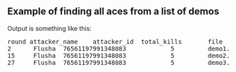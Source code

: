 ## Example of finding all aces from a list of demos

Output is something like this:

<pre>round attacker_name    attacker_id  total_kills       file
2      Flusha  76561197991348083            5         demo1.dem
15     Flusha  76561197991348083            5         demo2.dem
27     Flusha  76561197991348083            5         demo3.dem
</pre>

